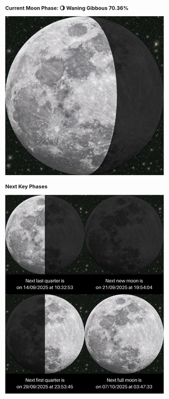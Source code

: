 ### Current Moon Phase: 🌖 Waning Gibbous 70.36%
![Moon Phase](moonphase.png)
### Next Key Phases
![Gallery](gallery.png)